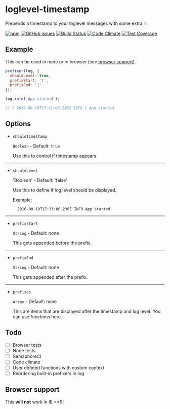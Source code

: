 loglevel-timestamp
===================

Prepends a timestamp to your loglevel messages with some extra ✨.

[![npm](https://img.shields.io/npm/v/loglevel-timestamp.svg?maxAge=2592000)](https://www.npmjs.com/package/loglevel-timestamp) [![GitHub issues](https://img.shields.io/github/issues/andreicek/loglevel-timestamp.svg?maxAge=2592000)](https://github.com/andreicek/loglevel-timestamp/issues) [![Build Status](https://semaphoreci.com/api/v1/andreicek/loglevel-timestamp/branches/master/shields_badge.svg)](https://semaphoreci.com/andreicek/loglevel-timestamp) [![Code Climate](https://codeclimate.com/repos/57b9765594d85154ed001c6c/badges/aa26f979b8c9560098b0/gpa.svg)](https://codeclimate.com/repos/57b9765594d85154ed001c6c/feed) [![Test Coverage](https://codeclimate.com/repos/57b9765594d85154ed001c6c/badges/aa26f979b8c9560098b0/coverage.svg)](https://codeclimate.com/repos/57b9765594d85154ed001c6c/coverage)

## Example

This can be used in node or in browser (see [browser support](#browser-support)).

```JavaScript
prefixer(log, {
  shouldLevel: true,
  prefixStart: '[',
  prefixEnd: ']'
});

log.info('App started');

// [ 2016-08-19T17:31:00.230Z INFO ] App started
```

## Options

* `shouldTimestamp`

  `Boolean` - Default: `true`

  Use this to control if timestamp appears.

---------------------------------------------

* `shouldLevel`

  'Boolean' - Default: 'false'

  Use this to define if log level should be displayed.

  Example:
  ```
    2016-08-19T17:31:00.230Z INFO App started
  ```

---------------------------------------------

* `prefixStart`

  `String` - Default: none

  This gets appended before the prefix.

---------------------------------------------

* `prefixEnd`

  `String` - Default: none

  This gets appended after the prefix.

---------------------------------------------

* `prefixes`

  `Array` - Default: none

  This are items that are displayed after the timestamp and log level. You can use functions here.

## Todo

- [ ] Browser tests
- [ ] Node tests
- [ ] SemaphoreCI
- [ ] Code climate
- [ ] User defined functions with custom context
- [ ] Reordering built-in prefixers in log

## Browser support

This **will not** work in IE <=9!
